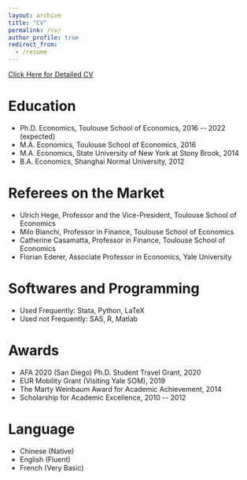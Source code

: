 ```yaml
---
layout: archive
title: "CV"
permalink: /cv/
author_profile: true
redirect_from:
  - /resume
---
```


[Click Here for Detailed CV](http://tseyifeizhang.github.io/files/Yifei_Zhang.pdf)


Education
======
* Ph.D. Economics, Toulouse School of Economics, 2016 -- 2022 (expected)
* M.A. Economics, Toulouse School of Economics, 2016
* M.A. Economics, State University of New York at Stony Brook, 2014
* B.A. Economics, Shanghai Normal University, 2012

Referees on the Market
======
* Ulrich Hege, Professor and the Vice-President, Toulouse School of Economics
* Milo Bianchi, Professor in Finance, Toulouse School of Economics
* Catherine Casamatta, Professor in Finance, Toulouse School of Economics
* Florian Ederer, Associate Professor in Economics, Yale University

Softwares and Programming
======
* Used Frequently: Stata, Python, LaTeX
* Used not Frequently: SAS, R, Matlab

Awards
======
* AFA 2020 (San Diego) Ph.D. Student Travel Grant, 2020
* EUR Mobility Grant (Visiting Yale SOM), 2019
* The Marty Weinbaum Award for Academic Achievement, 2014
* Scholarship for Academic Excellence, 2010 -- 2012

Language
======
* Chinese (Native)
* English (Fluent)
* French (Very Basic)
